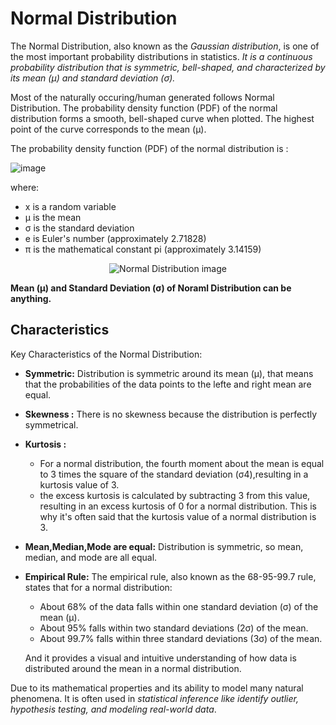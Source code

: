 # Normal Distribution

The Normal Distribution, also known as the *Gaussian distribution*, is one of the most important probability distributions in statistics. *It is a continuous probability distribution that is symmetric, bell-shaped, and characterized by its mean (μ) and standard deviation (σ).*

Most of the naturally occuring/human generated follows Normal Distribution.
The probability density function (PDF) of the normal distribution forms a smooth, bell-shaped curve when plotted. The highest point of the curve corresponds to the mean (μ).

The probability density function (PDF) of the normal distribution is :

![image](https://github.com/sateeshfrnd/Statistics/assets/8160366/19088b1b-7fe6-40b9-973b-cd66b9a70f1e)

where:
- x is a random variable
- μ is the mean
- σ is the standard deviation
- e is Euler's number (approximately 2.71828)
- π is the mathematical constant pi (approximately 3.14159)

<p align="center">
  <img src="https://github.com/sateeshfrnd/Statistics/assets/8160366/56ca35ef-e6b5-4a39-8939-157a5c49227a" alt="Normal Distribution image"/>
</p>

**Mean (μ) and Standard Deviation (σ) of Noraml Distribution can be anything.**

## Characteristics 
Key Characteristics of the Normal Distribution:
- **Symmetric:** Distribution is symmetric around its mean (μ), that means that the probabilities of the data points to the lefte and right mean are equal.
- **Skewness :** There is no skewness because the distribution is perfectly symmetrical.
- **Kurtosis :** 
  - For a normal distribution, the fourth moment about the mean is equal to 3 times the square of the standard deviation (σ4),resulting in a kurtosis value of 3.
  -  the excess kurtosis is calculated by subtracting 3 from this value, resulting in an excess kurtosis of 0 for a normal distribution. This is why it's often said that the kurtosis value of a normal distribution is 3.
-  **Mean,Median,Mode are equal:** Distribution is symmetric, so mean, median, and mode are all equal.
-  **Empirical Rule:** The empirical rule, also known as the 68-95-99.7 rule, states that for a normal distribution:
    - About 68% of the data falls within one standard deviation (σ) of the mean (μ).
    - About 95% falls within two standard deviations (2σ) of the mean.
    - About 99.7% falls within three standard deviations (3σ) of the mean.
    
    And it provides a visual and intuitive understanding of how data is distributed around the mean in a normal distribution.

Due to its mathematical properties and its ability to model many natural phenomena. It is often used in *statistical inference like identify outlier, hypothesis testing, and modeling real-world data*.
